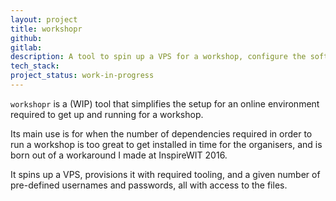 ```yaml
---
layout: project
title: workshopr
github:
gitlab:
description: A tool to spin up a VPS for a workshop, configure the software to install, and provision it with a set number of users.
tech_stack:
project_status: work-in-progress
---
```

`workshopr` is a (WIP) tool that simplifies the setup for an online environment required to get up and running for a workshop.

Its main use is for when the number of dependencies required in order to run a workshop is too great to get installed in time for the organisers, and is born out of a workaround I made at InspireWIT 2016.

It spins up a VPS, provisions it with required tooling, and a given number of pre-defined usernames and passwords, all with access to the files.

